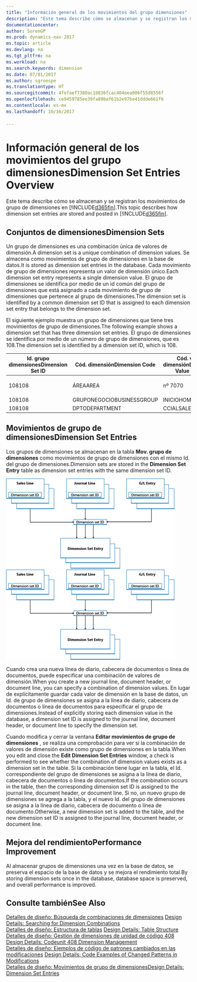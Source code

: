 ```yaml
---
title: "Información general de los movimientos del grupo dimensiones"
description: "Este tema describe cómo se almacenan y se registran los movimientos de grupo de dimensiones en [!INCLUDE[d365fin](includes/d365fin_md.md)]."
documentationcenter: 
author: SorenGP
ms.prod: dynamics-nav-2017
ms.topic: article
ms.devlang: na
ms.tgt_pltfrm: na
ms.workload: na
ms.search.keywords: dimension
ms.date: 07/01/2017
ms.author: sgroespe
ms.translationtype: HT
ms.sourcegitcommit: 4fefaef7380ac10836fcac404eea006f55d8556f
ms.openlocfilehash: ce9459785ee39fa89baf61b2e97be41ddde661f6
ms.contentlocale: es-mx
ms.lasthandoff: 10/16/2017

---
```

# <a name="dimension-set-entries-overview"></a><span data-ttu-id="31fb3-103">Información general de los movimientos del grupo dimensiones</span><span class="sxs-lookup"><span data-stu-id="31fb3-103">Dimension Set Entries Overview</span></span>
<span data-ttu-id="31fb3-104">Este tema describe cómo se almacenan y se registran los movimientos de grupo de dimensiones en [!INCLUDE[d365fin](includes/d365fin_md.md)].</span><span class="sxs-lookup"><span data-stu-id="31fb3-104">This topic describes how dimension set entries are stored and posted in [!INCLUDE[d365fin](includes/d365fin_md.md)].</span></span>  
  
## <a name="dimension-sets"></a><span data-ttu-id="31fb3-105">Conjuntos de dimensiones</span><span class="sxs-lookup"><span data-stu-id="31fb3-105">Dimension Sets</span></span>  
<span data-ttu-id="31fb3-106">Un grupo de dimensiones es una combinación única de valores de dimensión.</span><span class="sxs-lookup"><span data-stu-id="31fb3-106">A dimension set is a unique combination of dimension values.</span></span> <span data-ttu-id="31fb3-107">Se almacena como movimientos de grupo de dimensiones en la base de datos.</span><span class="sxs-lookup"><span data-stu-id="31fb3-107">It is stored as dimension set entries in the database.</span></span> <span data-ttu-id="31fb3-108">Cada movimiento de grupo de dimensiones representa un valor de dimensión único.</span><span class="sxs-lookup"><span data-stu-id="31fb3-108">Each dimension set entry represents a single dimension value.</span></span> <span data-ttu-id="31fb3-109">El grupo de dimensiones se identifica por medio de un id común del grupo de dimensiones que está asignado a cada movimiento de grupo de dimensiones que pertenece al grupo de dimensiones.</span><span class="sxs-lookup"><span data-stu-id="31fb3-109">The dimension set is identified by a common dimension set ID that is assigned to each dimension set entry that belongs to the dimension set.</span></span>  
  
<span data-ttu-id="31fb3-110">El siguiente ejemplo muestra un grupo de dimensiones que tiene tres movimientos de grupo de dimensiones.</span><span class="sxs-lookup"><span data-stu-id="31fb3-110">The following example shows a dimension set that has three dimension set entries.</span></span> <span data-ttu-id="31fb3-111">El grupo de dimensiones se identifica por medio de un número de grupo de dimensiones, que es 108.</span><span class="sxs-lookup"><span data-stu-id="31fb3-111">The dimension set is identified by a dimension set ID, which is 108.</span></span>  
  
|<span data-ttu-id="31fb3-112">Id. grupo dimensiones</span><span class="sxs-lookup"><span data-stu-id="31fb3-112">Dimension Set ID</span></span>|<span data-ttu-id="31fb3-113">Cód. dimensión</span><span class="sxs-lookup"><span data-stu-id="31fb3-113">Dimension Code</span></span>|<span data-ttu-id="31fb3-114">Cód. valor dimensión</span><span class="sxs-lookup"><span data-stu-id="31fb3-114">Dimension Value Code</span></span>|<span data-ttu-id="31fb3-115">Nombre valor dimensión</span><span class="sxs-lookup"><span data-stu-id="31fb3-115">Dimension Value Name</span></span>|  
|----------------------|--------------------|--------------------------|--------------------------|  
|<span data-ttu-id="31fb3-116">108</span><span class="sxs-lookup"><span data-stu-id="31fb3-116">108</span></span>|<span data-ttu-id="31fb3-117">ÁREA</span><span class="sxs-lookup"><span data-stu-id="31fb3-117">AREA</span></span>|<span data-ttu-id="31fb3-118">nº 70</span><span class="sxs-lookup"><span data-stu-id="31fb3-118">70</span></span>|<span data-ttu-id="31fb3-119">Norte América</span><span class="sxs-lookup"><span data-stu-id="31fb3-119">America North</span></span>|  
|<span data-ttu-id="31fb3-120">108</span><span class="sxs-lookup"><span data-stu-id="31fb3-120">108</span></span>|<span data-ttu-id="31fb3-121">GRUPONEGOCIO</span><span class="sxs-lookup"><span data-stu-id="31fb3-121">BUSINESSGROUP</span></span>|<span data-ttu-id="31fb3-122">INICIO</span><span class="sxs-lookup"><span data-stu-id="31fb3-122">HOME</span></span>|<span data-ttu-id="31fb3-123">Inicio</span><span class="sxs-lookup"><span data-stu-id="31fb3-123">Home</span></span>|  
|<span data-ttu-id="31fb3-124">108</span><span class="sxs-lookup"><span data-stu-id="31fb3-124">108</span></span>|<span data-ttu-id="31fb3-125">DPTO</span><span class="sxs-lookup"><span data-stu-id="31fb3-125">DEPARTMENT</span></span>|<span data-ttu-id="31fb3-126">CCIAL</span><span class="sxs-lookup"><span data-stu-id="31fb3-126">SALES</span></span>|<span data-ttu-id="31fb3-127">Ccial</span><span class="sxs-lookup"><span data-stu-id="31fb3-127">Sales</span></span>|  
  
## <a name="dimension-set-entries"></a><span data-ttu-id="31fb3-128">Movimientos de grupo de dimensiones</span><span class="sxs-lookup"><span data-stu-id="31fb3-128">Dimension Set Entries</span></span>  
<span data-ttu-id="31fb3-129">Los grupos de dimensiones se almacenan en la tabla **Mov. grupo de dimensiones** como movimientos de grupo de dimensiones con el mismo Id. del grupo de dimensiones.</span><span class="sxs-lookup"><span data-stu-id="31fb3-129">Dimension sets are stored in the **Dimension Set Entry** table as dimension set entries with the same dimension set ID.</span></span>  
  
<span data-ttu-id="31fb3-130">![Resumen movimientos dimensión](media/dimensionentrynav7.png "DimensionEntryNAV7")</span><span class="sxs-lookup"><span data-stu-id="31fb3-130">![Dimension Entry overview](media/dimensionentrynav7.png "DimensionEntryNAV7")</span></span>  
  
<span data-ttu-id="31fb3-131">Cuando crea una nueva línea de diario, cabecera de documentos o línea de documentos, puede especificar una combinación de valores de dimensión.</span><span class="sxs-lookup"><span data-stu-id="31fb3-131">When you create a new journal line, document header, or document line, you can specify a combination of dimension values.</span></span> <span data-ttu-id="31fb3-132">En lugar de explícitamente guardar cada valor de dimensión en la base de datos, un Id. de grupo de dimensiones se asigna a la línea de diario, cabecera de documentos o línea de documentos para especificar el grupo de dimensiones.</span><span class="sxs-lookup"><span data-stu-id="31fb3-132">Instead of explicitly storing each dimension value in the database, a dimension set ID is assigned to the journal line, document header, or document line to specify the dimension set.</span></span>  
  
<span data-ttu-id="31fb3-133">Cuando modifica y cerrar la ventana **Editar movimientos de grupo de dimensiones** , se realiza una comprobación para ver si la combinación de valores de dimensión existe como grupo de dimensiones en la tabla.</span><span class="sxs-lookup"><span data-stu-id="31fb3-133">When you edit and close the **Edit Dimension Set Entries** window, a check is performed to see whether the combination of dimension values exists as a dimension set in the table.</span></span> <span data-ttu-id="31fb3-134">Si la combinación tiene lugar en la tabla, el Id. correspondiente del grupo de dimensiones se asigna a la línea de diario, cabecera de documentos o línea de documentos.</span><span class="sxs-lookup"><span data-stu-id="31fb3-134">If the combination occurs in the table, then the corresponding dimension set ID is assigned to the journal line, document header, or document line.</span></span> <span data-ttu-id="31fb3-135">Si no, un nuevo grupo de dimensiones se agrega a la tabla, y el nuevo Id. del grupo de dimensiones se asigna a la línea de diario, cabecera de documento o línea de documento.</span><span class="sxs-lookup"><span data-stu-id="31fb3-135">Otherwise, a new dimension set is added to the table, and the new dimension set ID is assigned to the journal line, document header, or document line.</span></span>  
  
## <a name="performance-improvement"></a><span data-ttu-id="31fb3-136">Mejora del rendimiento</span><span class="sxs-lookup"><span data-stu-id="31fb3-136">Performance Improvement</span></span>  
<span data-ttu-id="31fb3-137">Al almacenar grupos de dimensiones una vez en la base de datos, se preserva el espacio de la base de datos y se mejora el rendimiento total.</span><span class="sxs-lookup"><span data-stu-id="31fb3-137">By storing dimension sets once in the database, database space is preserved, and overall performance is improved.</span></span>  
  
## <a name="see-also"></a><span data-ttu-id="31fb3-138">Consulte también</span><span class="sxs-lookup"><span data-stu-id="31fb3-138">See Also</span></span>  
<span data-ttu-id="31fb3-139">[Detalles de diseño: Búsqueda de combinaciones de dimensiones](design-details-searching-for-dimension-combinations.md) </span><span class="sxs-lookup"><span data-stu-id="31fb3-139">[Design Details: Searching for Dimension Combinations](design-details-searching-for-dimension-combinations.md) </span></span>  
<span data-ttu-id="31fb3-140">[Detalles de diseño: Estructura de tablas](design-details-table-structure.md) </span><span class="sxs-lookup"><span data-stu-id="31fb3-140">[Design Details: Table Structure](design-details-table-structure.md) </span></span>  
<span data-ttu-id="31fb3-141">[Detalles de diseño: Gestión de dimensiones de unidad de código 408](design-details-codeunit-408-dimension-management.md) </span><span class="sxs-lookup"><span data-stu-id="31fb3-141">[Design Details: Codeunit 408 Dimension Management](design-details-codeunit-408-dimension-management.md) </span></span>  
<span data-ttu-id="31fb3-142">[Detalles de diseño: Ejemplos de código de patrones cambiados en las modificaciones](design-details-code-examples-of-changed-patterns-in-modifications.md) </span><span class="sxs-lookup"><span data-stu-id="31fb3-142">[Design Details: Code Examples of Changed Patterns in Modifications](design-details-code-examples-of-changed-patterns-in-modifications.md) </span></span>  
[<span data-ttu-id="31fb3-143">Detalles de diseño: Movimientos de grupo de dimensiones</span><span class="sxs-lookup"><span data-stu-id="31fb3-143">Design Details: Dimension Set Entries</span></span>](design-details-dimension-set-entries.md)   

